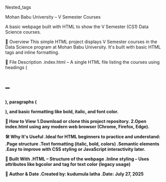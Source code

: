 Nested_tags

Mohan Babu University – V Semester Courses

A basic webpage built with HTML to show the V Semester (CS1) Data Science courses. 

🧭 Overview
This simple HTML project displays V Semester courses in the Data Science program at Mohan Babu University. It's built with basic HTML tags and inline formatting.

📂 File Description
.index.html – A single HTML file listing the courses using headings (<h1>–  <h4>), paragraphs (<p>), and basic formatting like bold, italic, and font   color.

🚀 How to View
1.Download or clone this project repository.
2.Open index.html using any modern web browser (Chrome, Firefox, Edge).

🛠️ Why It's Useful
.Ideal for HTML beginners to practice and understand:
   .Page structure
   .Text formatting (italic, bold, colors)
   .Semantic elements
.Easy to improve with CSS styling or JavaScript interactivity later.

🔧 Built With
.HTML – Structure of the webpage
.Inline styling – Uses attributes like bgcolor and <font> tag for text color (legacy usage)

📅 Author & Date
.Created by: kudumula latha
.Date: July 27, 2025


